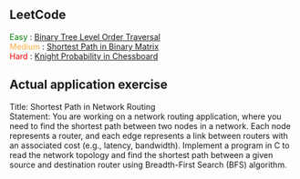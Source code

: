 ## LeetCode

<div>
  <span style="color: green">Easy</span> : <a href="https://leetcode.com/problems/binary-tree-level-order-traversal/">Binary Tree Level Order Traversal</a><br>
  <span style="color: #FFAE42">Medium</span> : <a href="https://leetcode.com/problems/shortest-path-in-binary-matrix/">Shortest Path in Binary Matrix</a><br>
  <span style="color: red">Hard</span> : <a href="https://leetcode.com/problems/knight-probability-in-chessboard/">Knight Probability in Chessboard</a><br>
</div>

## Actual application exercise

Title: Shortest Path in Network Routing <br>
Statement: You are working on a network routing application, where you need to find the shortest path between two nodes in a network. Each node represents a router, and each edge represents a link between routers with an associated cost (e.g., latency, bandwidth). Implement a program in C to read the network topology and find the shortest path between a given source and destination router using Breadth-First Search (BFS) algorithm.
